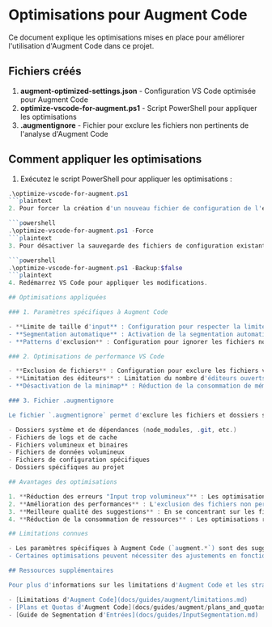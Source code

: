 # Optimisations pour Augment Code

Ce document explique les optimisations mises en place pour améliorer l'utilisation d'Augment Code dans ce projet.

## Fichiers créés

1. **augment-optimized-settings.json** - Configuration VS Code optimisée pour Augment Code
2. **optimize-vscode-for-augment.ps1** - Script PowerShell pour appliquer les optimisations
3. **.augmentignore** - Fichier pour exclure les fichiers non pertinents de l'analyse d'Augment Code

## Comment appliquer les optimisations

1. Exécutez le script PowerShell pour appliquer les optimisations :

```powershell
.\optimize-vscode-for-augment.ps1
```plaintext
2. Pour forcer la création d'un nouveau fichier de configuration de l'espace de travail :

```powershell
.\optimize-vscode-for-augment.ps1 -Force
```plaintext
3. Pour désactiver la sauvegarde des fichiers de configuration existants :

```powershell
.\optimize-vscode-for-augment.ps1 -Backup:$false
```plaintext
4. Redémarrez VS Code pour appliquer les modifications.

## Optimisations appliquées

### 1. Paramètres spécifiques à Augment Code

- **Limite de taille d'input** : Configuration pour respecter la limite stricte de 5KB et la recommandation de 4KB
- **Segmentation automatique** : Activation de la segmentation automatique des inputs volumineux
- **Patterns d'exclusion** : Configuration pour ignorer les fichiers non pertinents

### 2. Optimisations de performance VS Code

- **Exclusion de fichiers** : Configuration pour exclure les fichiers volumineux et non pertinents de la surveillance et de la recherche
- **Limitation des éditeurs** : Limitation du nombre d'éditeurs ouverts simultanément
- **Désactivation de la minimap** : Réduction de la consommation de mémoire

### 3. Fichier .augmentignore

Le fichier `.augmentignore` permet d'exclure les fichiers et dossiers suivants de l'analyse d'Augment Code :

- Dossiers système et de dépendances (node_modules, .git, etc.)
- Fichiers de logs et de cache
- Fichiers volumineux et binaires
- Fichiers de données volumineux
- Fichiers de configuration spécifiques
- Dossiers spécifiques au projet

## Avantages des optimisations

1. **Réduction des erreurs "Input trop volumineux"** : Les optimisations permettent de respecter les limites de taille d'input d'Augment Code.
2. **Amélioration des performances** : L'exclusion des fichiers non pertinents réduit la charge de travail d'Augment Code et de VS Code.
3. **Meilleure qualité des suggestions** : En se concentrant sur les fichiers pertinents, Augment Code peut fournir des suggestions plus précises.
4. **Réduction de la consommation de ressources** : Les optimisations réduisent la consommation de mémoire et de CPU.

## Limitations connues

- Les paramètres spécifiques à Augment Code (`augment.*`) sont des suggestions basées sur la documentation et peuvent ne pas être tous supportés par l'extension actuelle.
- Certaines optimisations peuvent nécessiter des ajustements en fonction de votre projet spécifique.

## Ressources supplémentaires

Pour plus d'informations sur les limitations d'Augment Code et les stratégies d'optimisation, consultez :

- [Limitations d'Augment Code](docs/guides/augment/limitations.md)
- [Plans et Quotas d'Augment Code](docs/guides/augment/plans_and_quotas.md)
- [Guide de Segmentation d'Entrées](docs/guides/InputSegmentation.md)
